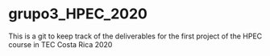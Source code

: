 # grupo3_HPEC_2020
This is a git to keep track of the deliverables for the first project of the HPEC course in TEC Costa Rica 2020
